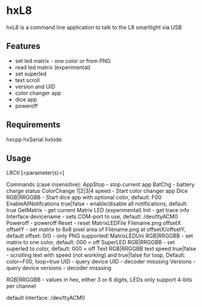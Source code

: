 # hxL8

hxL8 is a command line application to talk to the L8 smartlight via USB

Features
--------
* set led matrix - one color or from PNG
* read led matrix (experimental)
* set superled
* text scroll
* version and UID
* color changer app
* dice app
* poweroff


Requirements
------------
hxcpp
hxSerial
hxlode



Usage
-----
L8Ctl <command> [<parameter(s)>]

Commands (case insensitive):
AppStop - stop current app
BatChg - battery charge status
ColorChange 1|2|3|4 speed - Start color changer app
Dice RGB|RRGGBB - Start dice app with optional color, default: F00
EnableAllNotifcations true|false - enable/disable all notifications, default: true
GetMatrix - get current Matrix LED (experimental)
Init - get trace info
Interface devicename - sets COM-port to use, default: /dev/ttyACM0
Poweroff - poweroff
Reset - reset
MatrixLEDFile Filename.png offsetX offsetY - set matrix to 8x8 pixel area of Filename.png at offsetX/offsetY, default offset: 0/0 - only PNG supported!
MatrixLEDUni RGB|RRGGBB - set matrix to one color, default: 000 = off
SuperLED RGB|RRGGBB - set superled to color, default: 000 = off
Text RGB|RRGGBB text speed true|false - scrolling text with speed (not working) and true|false for loop, Default: color=F00, loop=true
UID - query device UID - decoder misssing
Versions - query device versions - decoder misssing

RGB|RRGGBB - values in hex, either 3 or 6 digits, LEDs only support 4-bits per channel

default interface: /dev/ttyACM0
